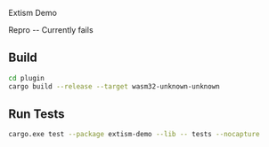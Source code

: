 Extism Demo

Repro -- Currently fails

## Build

```bash
cd plugin
cargo build --release --target wasm32-unknown-unknown
```

## Run Tests

```bash
cargo.exe test --package extism-demo --lib -- tests --nocapture
```
